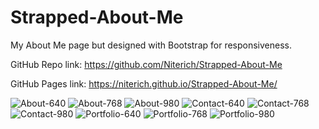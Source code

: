 # Strapped-About-Me
My About Me page but designed with Bootstrap for responsiveness.

GitHub Repo link: https://github.com/Niterich/Strapped-About-Me

GitHub Pages link: https://niterich.github.io/Strapped-About-Me/

![About-640](https://user-images.githubusercontent.com/52295078/69906836-ef539880-1386-11ea-98e2-cec0dda89f4e.png)
![About-768](https://user-images.githubusercontent.com/52295078/69906837-f11d5c00-1386-11ea-9afb-d5ba58d9c5f0.png)
![About-980](https://user-images.githubusercontent.com/52295078/69906838-f2e71f80-1386-11ea-9193-d4a81063b6f7.png)
![Contact-640](https://user-images.githubusercontent.com/52295078/69906839-f7abd380-1386-11ea-885d-ea7266848626.png)
![Contact-768](https://user-images.githubusercontent.com/52295078/69906840-f9759700-1386-11ea-84ca-efeb43072c1b.png)
![Contact-980](https://user-images.githubusercontent.com/52295078/69906841-fb3f5a80-1386-11ea-8a62-f0d82dbf807a.png)
![Portfolio-640](https://user-images.githubusercontent.com/52295078/69906842-fd091e00-1386-11ea-9b06-13bda0711a6d.png)
![Portfolio-768](https://user-images.githubusercontent.com/52295078/69906843-fed2e180-1386-11ea-9c67-711b4f0ecfeb.png)
![Portfolio-980](https://user-images.githubusercontent.com/52295078/69906844-01353b80-1387-11ea-9cd2-73f29625ccc6.png)
